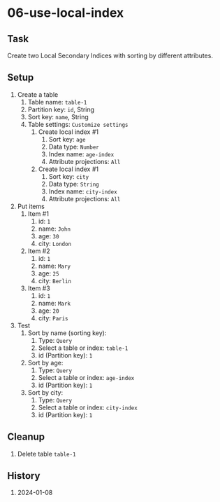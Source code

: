 # 06-use-local-index

## Task
Create two Local Secondary Indices with sorting by different attributes.

## Setup
1. Create a table
    1. Table name: `table-1`
    2. Partition key: `id`, String
    3. Sort key: `name`, String
    4. Table settings: `Customize settings`
		1. Create local index #1
			1. Sort key: `age`
			2. Data type: `Number`
			3. Index name: `age-index`
			4. Attribute projections: `All`
		2. Create local index #1
			1. Sort key: `city`
			2. Data type: `String`
			3. Index name: `city-index`
			4. Attribute projections: `All`
2. Put items
	1. Item #1
		1. id: `1`
		2. name: `John`
		3. age: `30`
		4. city: `London`
	2. Item #2
		1. id: `1`
		2. name: `Mary`
		3. age: `25`
		4. city: `Berlin`
	3. Item #3
		1. id: `1`
		2. name: `Mark`
		3. age: `20`
		4. city: `Paris`
3. Test
	1. Sort by name (sorting key): 
		1. Type: `Query`
		2. Select a table or index: `table-1`
		3. id (Partition key): `1`
	2. Sort by age: 
		1. Type: `Query`
		2. Select a table or index: `age-index`
		3. id (Partition key): `1`
	3. Sort by city: 
		1. Type: `Query`
		2. Select a table or index: `city-index`
		3. id (Partition key): `1`

## Cleanup
1. Delete table `table-1`

## History
1. 2024-01-08
